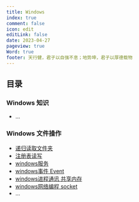 ```yaml
---
title: Windows
index: true
comment: false
icon: edit
editLink: false
date: 2023-04-27
pageview: true
Word: true
footer: 天行健，君子以自强不息；地势坤，君子以厚德载物
---
```


## 目录

### Windows 知识
- ...


### Windows 文件操作
- [递归读取文件夹](RecursiveReadFolder.md)
- [注册表读写](Registry.md)
- [windows服务](WinService.md)
- [windows事件 Event](WinEvent.md)
- [windows进程通讯 共享内存](WinShareMemory.md)
- [windows网络编程 socket](WinSock.md)
- ...